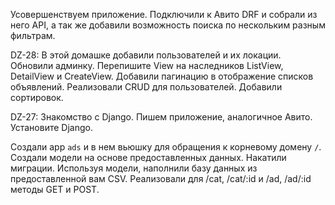 Усовершенствуем приложение.
Подключили к Авито DRF и собрали из него API, а так же 
добавили возможность поиска по нескольким разным фильтрам.

DZ-28:
В этой домашке добавили пользователей и их локации.
Обновили админку.
Перепишите View на наследников ListView, DetailView и CreateView.
Добавили пагинацию в отображение списков объявлений.
Реализовали CRUD для пользователей.
Добавили сортировок.

DZ-27:
Знакомство с Django.
Пишем приложение, аналогичное Авито.
Установите Django.

Создали app `ads` и в нем вьюшку для обращения к корневому домену  `/`.
Создали модели на основе предоставленных данных. 
Накатили миграции.
Используя модели, наполнили базу данных из предоставленной вам CSV.
Реализовали для /cat, /cat/:id и /ad, /ad/:id методы GET и POST.

